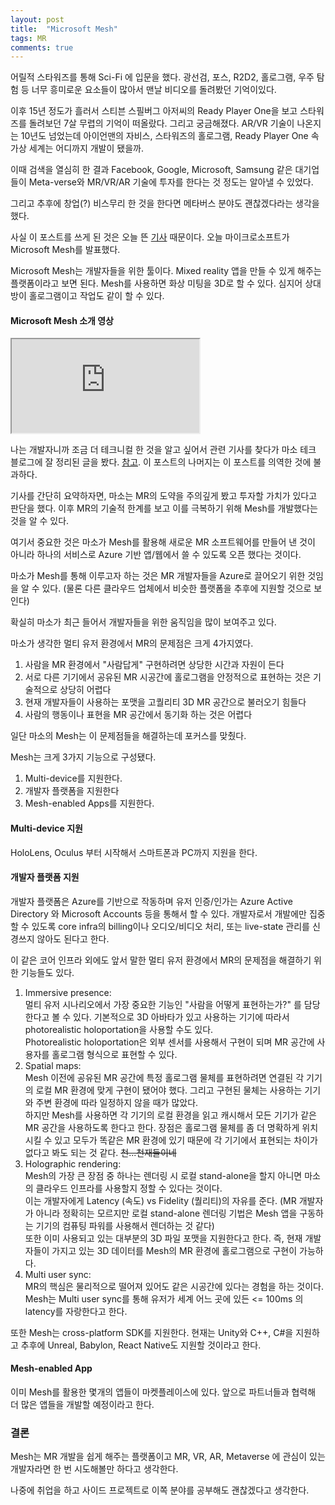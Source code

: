 ```yaml
---
layout: post
title:  "Microsoft Mesh"
tags: MR
comments: true
---
```


어릴적 스타워즈를 통해 Sci-Fi 에 입문을 했다. 광선검, 포스, R2D2, 홀로그램, 우주 탐험 등 너무 흥미로운 요소들이 많아서 맨날 비디오를 돌려봤던 기억이있다. 

이후 15년 정도가 흘러서 스티븐 스필버그 아저씨의 Ready Player One을 보고 스타워즈를 돌려보던 7살 무렵의 기억이 떠올랐다. 그리고 궁금해졌다. AR/VR 기술이 나온지는 10년도 넘었는데 아이언맨의 자비스, 스타워즈의 홀로그램, Ready Player One 속 가상 세계는 어디까지 개발이 됐을까. 

이때 검색을 열심히 한 결과 Facebook, Google, Microsoft, Samsung 같은 대기업들이 Meta-verse와 MR/VR/AR 기술에 투자를 한다는 것 정도는 알아낼 수 있었다. 

그리고 추후에 창업(?) 비스무리 한 것을 한다면 메타버스 분야도 괜찮겠다라는 생각을 했다.

사실 이 포스트를 쓰게 된 것은 오늘 뜬 [기사](https://mspoweruser.com/microsoft-mesh-platform-mixed-reality-apps/) 때문이다. 오늘 마이크로소프트가 Microsoft Mesh를 발표했다. 

Microsoft Mesh는 개발자들을 위한 툴이다. Mixed reality 앱을 만들 수 있게 해주는 플랫폼이라고 보면 된다. Mesh를 사용하면 화상 미팅을 3D로 할 수 있다. 심지어 상대방이 홀로그램이고 작업도 같이 할 수 있다.

#### Microsoft Mesh 소개 영상
<!-- 16:9 aspect ratio -->
<div class="responsive-embed responsive-embed-16by9">
  <iframe class="responsive-embed-item" src="https://www.youtube-nocookie.com/embed/Jd2GK0qDtRg"></iframe>
</div>

나는 개발자니까 조금 더 테크니컬 한 것을 알고 싶어서 관련 기사를 찾다가 마소 테크 블로그에 잘 정리된 글을 봤다. [참고](https://techcommunity.microsoft.com/t5/mixed-reality-blog/microsoft-mesh-a-technical-overview/ba-p/2176004). 이 포스트의 나머지는 이 포스트를 의역한 것에 불과하다.

기사를 간단히 요약하자면, 마소는 MR의 도약을 주의깊게 봤고 투자할 가치가 있다고 판단을 했다. 이후 MR의 기술적 한계를 보고 이를 극복하기 위해 Mesh를 개발했다는 것을 알 수 있다. 

여기서 중요한 것은 마소가 Mesh를 활용해 새로운 MR 소프트웨어를 만들어 낸 것이 아니라 하나의 서비스로 Azure 기반 앱/웹에서 쓸 수 있도록 오픈 했다는 것이다. 

마소가 Mesh를 통해 이루고자 하는 것은 MR 개발자들을 Azure로 끌어오기 위한 것임을 알 수 있다. (물론 다른 클라우드 업체에서 비슷한 플랫폼을 추후에 지원할 것으로 보인다)

확실히 마소가 최근 들어서 개발자들을 위한 움직임을 많이 보여주고 있다.

마소가 생각한 멀티 유저 환경에서 MR의 문제점은 크게 4가지였다.

1. 사람을 MR 환경에서 "사람답게" 구현하려면 상당한 시간과 자원이 든다
2. 서로 다른 기기에서 공유된 MR 시공간에 홀로그램을 안정적으로 표현하는 것은 기술적으로 상당히 어렵다
3. 현재 개발자들이 사용하는 포맷을 고퀄리티 3D MR 공간으로 불러오기 힘들다
4. 사람의 행동이나 표현을 MR 공간에서 동기화 하는 것은 어렵다

일단 마소의 Mesh는 이 문제점들을 해결하는데 포커스를 맞췄다.

Mesh는 크게 3가지 기능으로 구성됐다.
1. Multi-device를 지원한다. 
2. 개발자 플랫폼을 지원한다
3. Mesh-enabled Apps를 지원한다.

#### Multi-device 지원

HoloLens, Oculus 부터 시작해서 스마트폰과 PC까지 지원을 한다.

#### 개발자 플랫폼 지원

개발자 플랫폼은 Azure를 기반으로 작동하며 유저 인증/인가는 Azure Active Directory 와 Microsoft Accounts 등을 통해서 할 수 있다. 개발자로서 개발에만 집중 할 수 있도록 core infra의 billing이나 오디오/비디오 처리, 또는 live-state 관리를 신경쓰지 않아도 된다고 한다. 

이 같은 코어 인프라 외에도 앞서 말한 멀티 유저 환경에서 MR의 문제점을 해결하기 위한 기능들도 있다. 

1. Immersive presence: <br>멀티 유저 시나리오에서 가장 중요한 기능인 "사람을 어떻게 표현하는가?" 를 담당한다고 볼 수 있다. 기본적으로 3D 아바타가 있고 사용하는 기기에 따라서 photorealistic holoportation을 사용할 수도 있다. <br>
Photorealistic holoportation은 외부 센서를 사용해서 구현이 되며 MR 공간에 사용자를 홀로그램 형식으로 표현할 수 있다.
2. Spatial maps: <br> Mesh 이전에 공유된 MR 공간에 특정 홀로그램 물체를 표현하려면 연결된 각 기기의 로컬 MR 환경에 맞게 구현이 됐어야 했다. 그리고 구현된 물체는 사용하는 기기와 주변 환경에 따라 일정하지 않을 때가 많았다. <br> 하지만 Mesh를 사용하면 각 기기의 로컬 환경을 읽고 캐시해서 모든 기기가 같은 MR 공간을 사용하도록 한다고 한다. 장점은 홀로그램 물체를 좀 더 명확하게 위치 시킬 수 있고 모두가 똑같은 MR 환경에 있기 때문에 각 기기에서 표현되는 차이가 없다고 봐도 되는 것 같다. ~~천...천재들이네~~
3. Holographic rendering: <br>
Mesh의 가장 큰 장점 중 하나는 렌더링 시 로컬 stand-alone을 할지 아니면 마소의 클라우드 인프라를 사용할지 정할 수 있다는 것이다. <br>
이는 개발자에게 Latency (속도) vs Fidelity (퀄리티)의 자유를 준다. (MR 개발자가 아니라 정확히는 모르지만 로컬 stand-alone 렌더링 기법은 Mesh 앱을 구동하는 기기의 컴퓨팅 파워를 사용해서 렌더하는 것 같다)<br>
또한 이미 사용되고 있는 대부분의 3D 파일 포맷을 지원한다고 한다. 즉, 현재 개발자들이 가지고 있는 3D 데이터를 Mesh의 MR 환경에 홀로그램으로 구현이 가능하다.
4. Multi user sync: <br>
MR의 핵심은 물리적으로 떨어져 있어도 같은 시공간에 있다는 경험을 하는 것이다. Mesh는 Multi user sync를 통해 유저가 세계 어느 곳에 있든 <= 100ms 의 latency를 자랑한다고 한다.

또한 Mesh는 cross-platform SDK를 지원한다. 현재는 Unity와 C++, C#을 지원하고 추후에 Unreal, Babylon, React Native도 지원할 것이라고 한다. 

#### Mesh-enabled App
이미 Mesh를 활용한 몇개의 앱들이 마켓플레이스에 있다. 앞으로 파트너들과 협력해 더 많은 앱들을 개발할 예정이라고 한다.

### 결론

Mesh는 MR 개발을 쉽게 해주는 플랫폼이고 MR, VR, AR, Metaverse 에 관심이 있는 개발자라면 한 번 시도해볼만 하다고 생각한다.

나중에 취업을 하고 사이드 프로젝트로 이쪽 분야를 공부해도 괜찮겠다고 생각한다.
